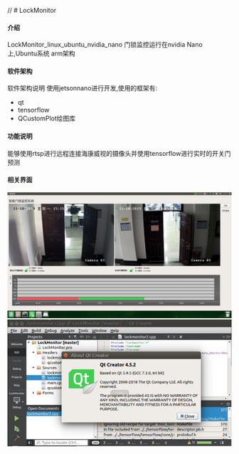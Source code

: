 // # LockMonitor

#### 介绍
LockMonitor_linux_ubuntu_nvidia_nano
门锁监控运行在nvidia Nano上,Ubuntu系统 arm架构

#### 软件架构
软件架构说明
使用jetsonnano进行开发,使用的框架有:
- 	qt
- 	tensorflow
- 	QCustomPlot绘图库

#### 功能说明
能够使用rtsp进行远程连接海康威视的摄像头并使用tensorflow进行实时的开关门预测

#### 相关界面
![avatar](./picture/ui.png)
![avatar](./picture/qtcreator.png)